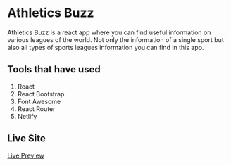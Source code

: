 # Athletics Buzz

Athletics Buzz is a react app where you can find useful information on various leagues of the world. Not only the information of a single sport but also all types of sports leagues information you can find in this app.

## Tools that have used

1. React
2. React Bootstrap
3. Font Awesome
4. React Router
5. Netlify

## Live Site

[Live Preview](https://60490451f6a15f07d7550c29-stupefied-mestorf-a36e41.netlify.app/)
